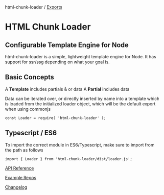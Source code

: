 html-chunk-loader / [Exports](modules.md)

# HTML Chunk Loader
## Configurable Template Engine for Node

html-chunk-loader is a simple, lightweight template engine for Node. It has support for ssr/ssg depending on what your goal is.

## Basic Concepts

A <strong>Template</strong> includes partials & or data
A <strong>Partial</strong> includes data

Data can be iterated over, or directly inserted by name into a template which is loaded from the initialized loader object, which will be the default export when using commonjs

```
const Loader = require( 'html-chunk-loader' );
```

## Typescript / ES6

To import the correct module in ES6/Typescript, make sure to import from the path as follows

```
import { Loader } from 'html-chunk-loader/dist/loader.js';
```

[API Reference](https://github.com/abschill/html-chunk-loader/tree/master/docs/modules.md)

[Example Repos](https://github.com/abschill/html-chunk-loader-examples)

[Changelog](https://github.com/abschill/html-chunk-loader/tree/master/changelog.md)
